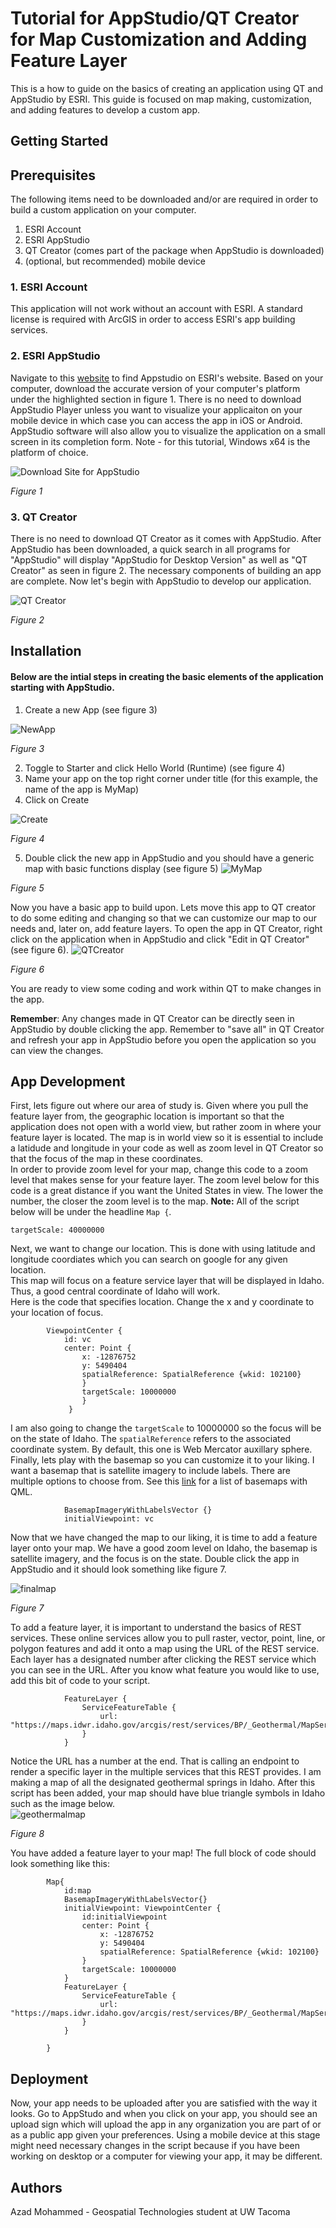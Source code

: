 # Tutorial for AppStudio/QT Creator for Map Customization and Adding Feature Layer
This is a how to guide on the basics of creating an application using QT and AppStudio by ESRI. This guide is focused on map making, customization, and adding features to develop a custom app.  
## Getting Started
## Prerequisites
The following items need to be downloaded and/or are required in order to build a custom application on your computer.
1. ESRI Account
2. ESRI AppStudio
3. QT Creator (comes part of the package when AppStudio is downloaded)
4. (optional, but recommended) mobile device

### 1. ESRI Account
This application will not work without an account with ESRI. A standard license is required with ArcGIS in order to access ESRI's app building services.

### 2. ESRI AppStudio
Navigate to this [website](https://doc.arcgis.com/en/appstudio/download/) to find Appstudio on ESRI's website. Based on your computer, download the accurate version of your computer's platform under the highlighted section in figure 1. There is no need to download AppStudio Player unless you want to visualize your applicaiton on your mobile device in which case you can access the app in iOS or Android. AppStudio software will also allow you to visualize the application on a small screen in its completion form. Note - for this tutorial, Windows x64 is the platform of choice. 

![Download Site for AppStudio](esriapp.PNG)

*Figure 1*

### 3. QT Creator
There is no need to download QT Creator as it comes with AppStudio. After AppStudio has been downloaded, a quick search in all programs for "AppStudio" will display "AppStudio for Desktop Version" as well as "QT Creator" as seen in figure 2. The necessary components of building an app are complete. Now let's begin with AppStudio to develop our application. 

![QT Creator](esriapp2.PNG)

*Figure 2*

## Installation
#### Below are the intial steps in creating the basic elements of the application starting with AppStudio. 
1. Create a new App (see figure 3)

![NewApp](esriapp3.PNG)

*Figure 3*

2. Toggle to Starter and click Hello World (Runtime) (see figure 4)
3. Name your app on the top right corner under title (for this example, the name of the app is MyMap)
4. Click on Create

![Create](esriapp4.PNG)

*Figure 4*

5. Double click the new app in AppStudio and you should have a generic map with basic functions display (see figure 5)
![MyMap](esriapp5.PNG)

*Figure 5*

Now you have a basic app to build upon. Lets move this app to QT creator to do some editing and changing so that we can customize our map to our needs and, later on, add feature layers.
To open the app in QT Creator, right click on the application when in AppStudio and click "Edit in QT Creator" (see figure 6).
![QTCreator](esriapp6.PNG)

*Figure 6*

You are ready to view some coding and work within QT to make changes in the app.

**Remember**: Any changes made in QT Creator can be directly seen in AppStudio by double clicking the app. Remember to "save all" in QT Creator and refresh your app in AppStudio before you open the application so you can view the changes. 

## App Development
First, lets figure out where our area of study is. Given where you pull the feature layer from, the geographic location is important so that the application does not open with a world view, but rather zoom in where your feature layer is located. The map is in world view so it is essential to include a latidude and longitude in your code as well as zoom level in QT Creator so that the focus of the map in these coordinates.  
In order to provide zoom level for your map, change this code to a zoom level that makes sense for your feature layer.  The zoom level below for this code is a great distance if you want the United States in view. The lower the number, the closer the zoom level is to the map. **Note:** All of the script below will be under the headline ``` Map { ```. 
```
targetScale: 40000000
```
Next, we want to change our location. This is done with using latitude and longitude coordiates which you can search on google for any given location.  
This map will focus on a feature service layer that will be displayed in Idaho. Thus, a good central coordinate of Idaho will work.  
Here is the code that specifies location. Change the x and y coordinate to your location of focus.  
```
        ViewpointCenter {
            id: vc
            center: Point {
                x: -12876752
                y: 5490404
                spatialReference: SpatialReference {wkid: 102100}
                }
                targetScale: 10000000
                }
             }
```

I am also going to change the `targetScale` to 10000000 so the focus will be on the state of Idaho. The `spatialReference` refers to the associated coordinate system. By default, this one is Web Mercator auxillary sphere.  
Finally, lets play with the basemap so you can customize it to your liking. I want a basemap that is satellite imagery to include labels. There are multiple options to choose from. See this [link](https://developers.arcgis.com/qt/latest/qml/api-reference/qml-esri-arcgisruntime-basemap.html) for a list of basemaps with QML.
```   Map {
            BasemapImageryWithLabelsVector {}
            initialViewpoint: vc
```
Now that we have changed the map to our liking, it is time to add a feature layer onto your map. We have a good zoom level on Idaho, the basemap is satellite imagery, and the focus is on the state. Double click the app in AppStudio and it should look something like figure 7.  

![finalmap](esriapp7.PNG)  

*Figure 7*  

To add a feature layer, it is important to understand the basics of REST services. These online services allow you to pull raster, vector, point, line, or polygon features and add it onto a map using the URL of the REST service. Each layer has a designated number after clicking the REST service which you can see in the URL. After you know what feature you would like to use, add this bit of code to your script. 
```
            FeatureLayer {
                ServiceFeatureTable {
                    url: "https://maps.idwr.idaho.gov/arcgis/rest/services/BP/_Geothermal/MapServer/1"
                }
            }
```
Notice the URL has a number at the end. That is calling an endpoint to render a specific layer in the multiple services that this REST provides. I am making a map of all the designated geothermal springs in Idaho. After this script has been added, your map should have blue triangle symbols in Idaho such as the image below.  
![geothermalmap](esriapp8.PNG)

*Figure 8*

You have added a feature layer to your map! The full block of code should look something like this:
```
        Map{
            id:map 
            BasemapImageryWithLabelsVector{}
            initialViewpoint: ViewpointCenter {
                id:initialViewpoint
                center: Point {
                    x: -12876752
                    y: 5490404
                    spatialReference: SpatialReference {wkid: 102100}
                }
                targetScale: 10000000
            }
            FeatureLayer {
                ServiceFeatureTable {
                    url: "https://maps.idwr.idaho.gov/arcgis/rest/services/BP/_Geothermal/MapServer/1"
                }
            }

        }
```
## Deployment
Now, your app needs to be uploaded after you are satisfied with the way it looks. Go to AppStudo and when you click on your app, you should see an upload sign which will upload the app in any organization you are part of or as a public app given your preferences. Using a mobile device at this stage might need necessary changes in the script because if you have been working on desktop or a computer for viewing your app, it may be different. 

## Authors
Azad Mohammed - Geospatial Technologies student at UW Tacoma
